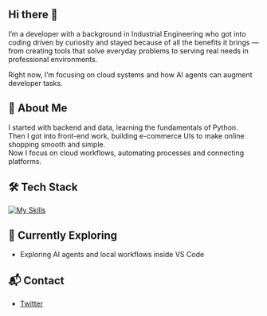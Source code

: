 ## Hi there 👋

I’m a developer with a background in Industrial Engineering who got into coding driven by curiosity and stayed because of all the benefits it brings — from creating tools that solve everyday problems to serving real needs in professional environments.

Right now, I’m focusing on cloud systems and how AI agents can augment developer tasks.

## 🚀 About Me

I started with backend and data, learning the fundamentals of Python.  
Then I got into front-end work, building e-commerce UIs to make online shopping smooth and simple.  
Now I focus on cloud workflows, automating processes and connecting platforms.

## 🛠 Tech Stack

[![My Skills](https://skillicons.dev/icons?i=python,js,react,sql,nodejs,gcp,html,css)](https://skillicons.dev)

## 🌱 Currently Exploring

- Exploring AI agents and local workflows inside VS Code  

## 📬 Contact

- [Twitter](https://twitter.com/https://x.com/DavidJMoraesC)

<!--
**Proce2/Proce2** is a ✨ _special_ ✨ repository because its `README.md` (this file) appears on your GitHub profile.

Here are some ideas to get you started:

- 🔭 I’m currently working on ...
- 🌱 I’m currently learning ...
- 👯 I’m looking to collaborate on ...
- 🤔 I’m looking for help with ...
- 💬 Ask me about ...
- 📫 How to reach me: ...
- 😄 Pronouns: ...
- ⚡ Fun fact: ...
-->
